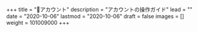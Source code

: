 +++
title = "👤アカウント"
description = "アカウントの操作ガイド"
lead = ""
date = "2020-10-06"
lastmod = "2020-10-06"
draft = false
images = []
weight = 101009000
+++
